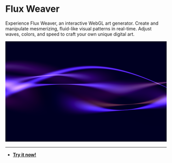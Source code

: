 # Flux Weaver

Experience Flux Weaver, an interactive WebGL art generator. Create and manipulate mesmerizing, fluid-like visual patterns in real-time. Adjust waves, colors, and speed to craft your own unique digital art.

![Flux Weaver Screenshot](https://raw.githubusercontent.com/ChrisPirillo/flux-weaver/main/assets/screenshot.png)

---

* **[Try it now!](https://pirillo.com/arcade/flux-weaver.html)**
